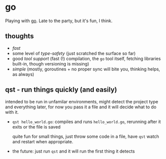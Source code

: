 # go

Playing with [go](http://golang.org). Late to the party, but it's fun,
I think.

## thoughts

- *fast*
- some level of *type-safety* (just scratched the surface so far)
- good *tool support* (fast (!) compilation, the `go` tool itself,
	fetching libraries built-in, though versioning is missing)
- *simple* (mostly, goroutines + no proper sync will bite you,
	thinking helps, as always)

## qst - run things quickly (and easily)

intended to be run in unfamilar environments, might detect the project
type and everything later, for now you pass it a file and it will decide
what to do with it.

- `qst hello_world.go`: compiles and runs `hello_world.go`, rerunning
	after it exits or the file is saved

	quite fun for small things, just throw some code in a file, have `qst`
	watch and restart when appropriate.
- the future: just run `qst` and it will run the first thing it detects